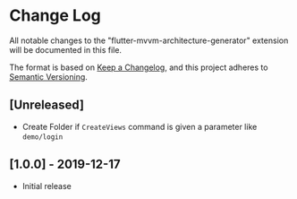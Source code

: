 # Change Log

All notable changes to the "flutter-mvvm-architecture-generator" extension will be documented in this file.

The format is based on [Keep a Changelog](https://keepachangelog.com/en/1.0.0/),
and this project adheres to [Semantic Versioning](https://semver.org/spec/v2.0.0.html).


## [Unreleased]
- Create Folder if `CreateViews` command is given a parameter like `demo/login`

## [1.0.0] - 2019-12-17
- Initial release